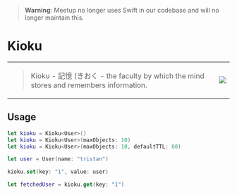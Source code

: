 > **Warning**: Meetup no longer uses Swift in our codebase and will no longer maintain this.

# Kioku

<table>
  <tr>
  <td>
      <blockquote>
        <p>
          Kioku - 記憶 (きおく - the faculty by which the mind stores and remembers information.
        </p>
    </td>
    <td>
      <img src="https://cdn.tristancamejo.com/icons/kioku.png" />
    </td>
  </tr>
</table>

## Usage

```swift
let kioku = Kioku<User>()
let kioku = Kioku<User>(maxObjects: 10)
let kioku = Kioku<User>(maxObjects: 10, defaultTTL: 60)

let user = User(name: "tristan")

kioku.set(key: "1", value: user)

let fetchedUser = kioku.get(key: "1")
```
